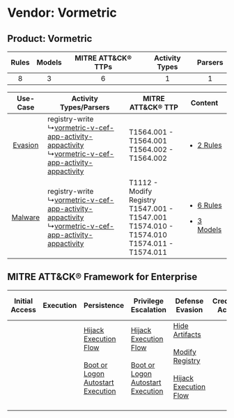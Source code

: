 Vendor: Vormetric
=================
Product: Vormetric
------------------
| Rules | Models | MITRE ATT&CK® TTPs | Activity Types | Parsers |
|:-----:|:------:|:------------------:|:--------------:|:-------:|
|   8   |   3    |         6          |       1        |    1    |

|    Use-Case    | Activity Types/Parsers    | MITRE ATT&CK® TTP    | Content    |
|:----:| ---- | ---- | ---- |
| [Evasion](../../../UseCases/uc_evasion.md) |  registry-write<br> ↳[vormetric-v-cef-app-activity-appactivity](Ps/pC_vormetricvcefappactivityappactivity.md)<br> ↳[vormetric-v-cef-app-activity-appactivity](Ps/pC_vormetricvcefappactivityappactivity.md)<br> | T1564.001 - T1564.001<br>T1564.002 - T1564.002<br>    | [<ul><li>2 Rules</li></ul>](RM/r_m_vormetric_vormetric_Evasion.md)    |
| [Malware](../../../UseCases/uc_malware.md) |  registry-write<br> ↳[vormetric-v-cef-app-activity-appactivity](Ps/pC_vormetricvcefappactivityappactivity.md)<br> ↳[vormetric-v-cef-app-activity-appactivity](Ps/pC_vormetricvcefappactivityappactivity.md)<br> | T1112 - Modify Registry<br>T1547.001 - T1547.001<br>T1574.010 - T1574.010<br>T1574.011 - T1574.011<br> | [<ul><li>6 Rules</li></ul><ul><li>3 Models</li></ul>](RM/r_m_vormetric_vormetric_Malware.md) |

MITRE ATT&CK® Framework for Enterprise
--------------------------------------
| Initial Access | Execution | Persistence                                                                                                                                                      | Privilege Escalation                                                                                                                                             | Defense Evasion                                                                                                                                                                                                   | Credential Access | Discovery | Lateral Movement | Collection | Command and Control | Exfiltration | Impact |
| -------------- | --------- | ---------------------------------------------------------------------------------------------------------------------------------------------------------------- | ---------------------------------------------------------------------------------------------------------------------------------------------------------------- | ----------------------------------------------------------------------------------------------------------------------------------------------------------------------------------------------------------------- | ----------------- | --------- | ---------------- | ---------- | ------------------- | ------------ | ------ |
|                |           | [Hijack Execution Flow](https://attack.mitre.org/techniques/T1574)<br><br>[Boot or Logon Autostart Execution](https://attack.mitre.org/techniques/T1547)<br><br> | [Hijack Execution Flow](https://attack.mitre.org/techniques/T1574)<br><br>[Boot or Logon Autostart Execution](https://attack.mitre.org/techniques/T1547)<br><br> | [Hide Artifacts](https://attack.mitre.org/techniques/T1564)<br><br>[Modify Registry](https://attack.mitre.org/techniques/T1112)<br><br>[Hijack Execution Flow](https://attack.mitre.org/techniques/T1574)<br><br> |                   |           |                  |            |                     |              |        |